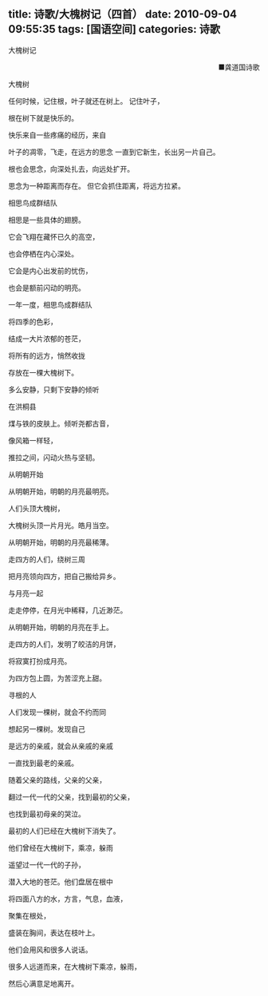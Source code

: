 title: 诗歌/大槐树记（四首）
date: 2010-09-04 09:55:35
tags: [国语空间]
categories: 诗歌
---
 <p>大槐树记</p> 
 <p align="right"> ■龚道国诗歌</p> 
 <p>大槐树</p> 
 <p>任何时候，记住根，叶子就还在树上。 记住叶子，</p> 
 <p>根在树下就是快乐的。</p> 
 <p>快乐来自一些疼痛的经历，来自</p> 
 <p>叶子的凋零，飞走，在远方的思念 一直到它新生，长出另一片自己。</p> 
 <p>根也会思念，向深处扎去，向远处扩开。</p> 
<!-- more --><p>思念为一种距离而存在。 但它会抓住距离，将远方拉紧。</p> 
 <p>相思鸟成群结队</p> 
 <p>相思是一些具体的翅膀。</p> 
 <p>它会飞翔在藏怀已久的高空，</p> 
 <p>也会停栖在内心深处。</p> 
 <p>它会是内心出发前的忧伤，</p> 
 <p>也会是额前闪动的明亮。</p> 
 <p>一年一度，相思鸟成群结队</p> 
 <p>将四季的色彩，</p> 
 <p>结成一大片浓郁的苍茫，</p> 
 <p>将所有的远方，悄然收拢</p> 
 <p>存放在一棵大槐树下。</p> 
 <p>多么安静，只剩下安静的倾听</p> 
 <p>在洪桐县</p> 
 <p>煤与铁的皮肤上。倾听尧都古音，</p> 
 <p>像风箱一样轻，</p> 
 <p>推拉之间，闪动火热与坚韧。</p> 
 <p>从明朝开始</p> 
 <p>从明朝开始，明朝的月亮最明亮。</p> 
 <p>人们头顶大槐树，</p> 
 <p>大槐树头顶一片月光。皓月当空。</p> 
 <p>从明朝开始，明朝的月亮最稀薄。</p> 
 <p>走四方的人们，绕树三周</p> 
 <p>把月亮领向四方，把自己搬给异乡。</p> 
 <p>与月亮一起</p> 
 <p>走走停停，在月光中稀释，几近渺茫。</p> 
 <p>从明朝开始，明朝的月亮在手上。</p> 
 <p>走四方的人们，发明了皎洁的月饼，</p> 
 <p>将寂寞打扮成月亮。</p> 
 <p>为四方包上圆，为苦涩充上甜。</p> 
 <p>寻根的人</p> 
 <p>人们发现一棵树，就会不约而同</p> 
 <p>想起另一棵树。发现自己</p> 
 <p>是远方的亲戚，就会从亲戚的亲戚</p> 
 <p>一直找到最老的亲戚。</p> 
 <p>随着父亲的路线，父亲的父亲，</p> 
 <p>翻过一代一代的父亲，找到最初的父亲，</p> 
 <p>也找到最初母亲的哭泣。</p> 
 <p>最初的人们已经在大槐树下消失了。</p> 
 <p>他们曾经在大槐树下，乘凉，躲雨</p> 
 <p>遥望过一代一代的子孙，</p> 
 <p>潜入大地的苍茫。他们盘居在根中</p> 
 <p>将四面八方的水，方言，气息，血液，</p> 
 <p>聚集在根处，</p> 
 <p>盛装在胸间，表达在枝叶上。</p> 
 <p>他们会用风和很多人说话。</p> 
 <p>很多人远道而来，在大槐树下乘凉，躲雨，</p> 
 <p>然后心满意足地离开。</p> 
